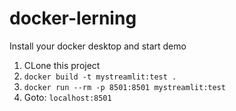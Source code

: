 # docker-lerning
Install your docker desktop and start demo

1. CLone this project
2. `docker build -t mystreamlit:test .`
3. `docker run --rm -p 8501:8501 mystreamlit:test`
4. Goto: `localhost:8501`
